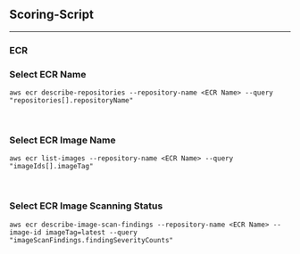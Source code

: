 ## Scoring-Script
---
### ECR
### Select ECR Name
```
aws ecr describe-repositories --repository-name <ECR Name> --query "repositories[].repositoryName"
```

<br>

### Select ECR Image Name
```
aws ecr list-images --repository-name <ECR Name> --query "imageIds[].imageTag"
```

<br>

### Select ECR Image Scanning Status
```
aws ecr describe-image-scan-findings --repository-name <ECR Name> --image-id imageTag=latest --query "imageScanFindings.findingSeverityCounts"
```